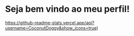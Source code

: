 <h1>Seja bem vindo ao meu perfil!</h1>

https://github-readme-stats.vercel.app/api?username=CoconutDoggy&show_icons=true)
<!--
**CoconutDoggy/CoconutDoggy** is a ✨ _special_ ✨ repository because its `README.md` (this file) appears on your GitHub profile.

Here are some ideas to get you started:

- 🔭 I’m currently working on ...
- 🌱 I’m currently learning ...
- 👯 I’m looking to collaborate on ...
- 🤔 I’m looking for help with ...
- 💬 Ask me about ...
- 📫 How to reach me: ...
- 😄 Pronouns: ...
- ⚡ Fun fact: ...
-->
